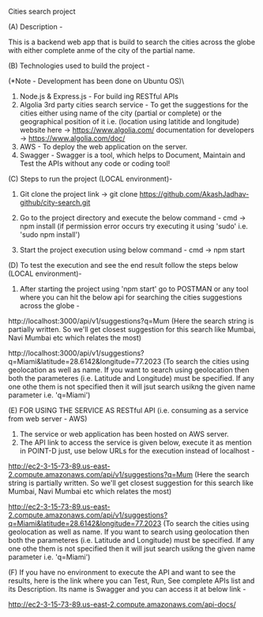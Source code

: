Cities search project



(A) Description - 

This is a backend web app that is build to search the cities across the globe with either complete anme of the city of the partial name.



(B) Technologies used to build the project -

(*Note - Development has been done on Ubuntu OS)\
1) Node.js & Express.js - For build ing RESTful APIs
2) Algolia 3rd party cities search service - To get the suggestions for the cities either using name of the city (partial or complete) or the geographical position of it i.e. (location using latitide and longitude)
website here -> https://www.algolia.com/
documentation for developers -> https://www.algolia.com/doc/
3) AWS - To deploy the web application on the server.
4) Swagger - Swagger is a tool, which helps to Document, Maintain and Test the APIs without any code or coding tool!



(C) Steps to run the project (LOCAL environment)- 

1) Git clone the project 
link -> git clone https://github.com/AkashJadhav-github/city-search.git

2) Go to the project directory and execute the below command -
cmd -> npm install (if permission error occurs try executing it using 'sudo' i.e. 'sudo npm install')

3) Start the project execution using below command -
cmd -> npm start



(D) To test the execution and see the end result follow the steps below (LOCAL environment)- 

1) After starting the project using 'npm start' go to POSTMAN or any tool where you can hit the below api for searching the cities suggestions across the globe -

http://localhost:3000/api/v1/suggestions?q=Mum 
(Here the search string is partially written. So we'll get closest suggestion for this search like Mumbai, Navi Mumbai etc which relates the most)

http://localhost:3000/api/v1/suggestions?q=Miami&latitude=28.6142&longitude=77.2023
(To search the cities using geolocation as well as name. If you want to search using geolocation then both the parameteres (i.e. Latitude and Longitude) must be specified. If any one othe them is not specified then it will jsut search usikng the given name parameter i.e. 'q=Miami')



(E) FOR USING THE SERVICE AS RESTful API (i.e. consuming as a service from web server - AWS) 

1) The service or web application has been hosted on AWS server.
2) The API link to access the service is given below, execute it as mention in POINT-D just, use below URLs for the execution instead of localhost - 

http://ec2-3-15-73-89.us-east-2.compute.amazonaws.com/api/v1/suggestions?q=Mum
(Here the search string is partially written. So we'll get closest suggestion for this search like Mumbai, Navi Mumbai etc which relates the most)

http://ec2-3-15-73-89.us-east-2.compute.amazonaws.com/api/v1/suggestions?q=Miami&latitude=28.6142&longitude=77.2023
(To search the cities using geolocation as well as name. If you want to search using geolocation then both the parameteres (i.e. Latitude and Longitude) must be specified. If any one othe them is not specified then it will jsut search usikng the given name parameter i.e. 'q=Miami')



(F) If you have no environment to execute the API and want to see the results, here is the link where you can Test, Run, See complete APIs list and its Description. Its name is Swagger and you can access it at below link - 

http://ec2-3-15-73-89.us-east-2.compute.amazonaws.com/api-docs/